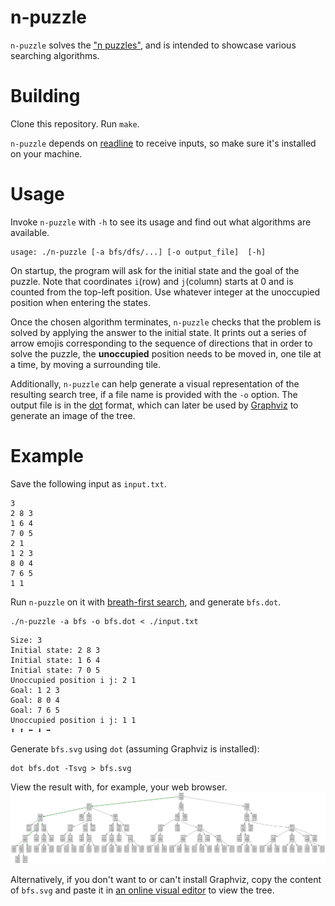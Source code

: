 # n-puzzle
`n-puzzle` solves the ["n puzzles"](https://en.wikipedia.org/wiki/15_puzzle), and is intended to showcase various searching algorithms.

# Building
Clone this repository. Run `make`.

`n-puzzle` depends on [readline](https://tiswww.case.edu/php/chet/readline/rltop.html) to receive inputs, so make sure it's installed on your machine.

# Usage
Invoke `n-puzzle` with `-h` to see its usage and find out what algorithms are available.

```
usage: ./n-puzzle [-a bfs/dfs/...] [-o output_file]  [-h]
```

On startup, the program will ask for the initial state and the goal of the puzzle.
Note that coordinates `i`(row) and `j`(column) starts at 0 and is counted from the top-left position.
Use whatever integer at the unoccupied position when entering the states.

Once the chosen algorithm terminates,
`n-puzzle` checks that the problem is solved by applying the answer to the initial state.
It prints out a series of arrow emojis corresponding to the sequence of directions that in order to solve the puzzle,
the **unoccupied** position needs to be moved in, one tile at a time, by moving a surrounding tile.

Additionally, `n-puzzle` can help generate a visual representation of the resulting search tree,
if a file name is provided with the `-o` option.
The output file is in the [dot](https://graphviz.org/doc/info/lang.html) format,
which can later be used by [Graphviz](https://graphviz.org/) to generate an image of the tree.

# Example
Save the following input as `input.txt`.
```
3
2 8 3
1 6 4
7 0 5
2 1
1 2 3
8 0 4
7 6 5
1 1
```

Run `n-puzzle` on it with [breath-first search](https://en.wikipedia.org/wiki/Breadth-first_search), and generate `bfs.dot`.
```
./n-puzzle -a bfs -o bfs.dot < ./input.txt
```

```
Size: 3
Initial state: 2 8 3
Initial state: 1 6 4
Initial state: 7 0 5
Unoccupied position i j: 2 1
Goal: 1 2 3
Goal: 8 0 4
Goal: 7 6 5
Unoccupied position i j: 1 1
⬆️ ⬆️ ⬅️ ⬇️ ➡️
```

Generate `bfs.svg` using `dot` (assuming Graphviz is installed):
```
dot bfs.dot -Tsvg > bfs.svg
```
View the result with, for example, your web browser.
![a vector image of the search tree](./bfs.svg)

Alternatively, if you don't want to or can't install Graphviz, copy the content of `bfs.svg` and paste it in [an online visual editor](http://magjac.com/graphviz-visual-editor/) to view the tree.
